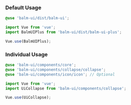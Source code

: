 ### Default Usage

```scss
@use 'balm-ui/dist/balm-ui';
```

```js
import Vue from 'vue';
import BalmUIPlus from 'balm-ui/dist/balm-ui-plus';

Vue.use(BalmUIPlus);
```

### Individual Usage

```scss
@use 'balm-ui/components/core';
@use 'balm-ui/components/collapse/collapse';
@use 'balm-ui/components/icon/icon'; // Optional
```

```js
import Vue from 'vue';
import UiCollapse from 'balm-ui/components/collapse';

Vue.use(UiCollapse);
```
